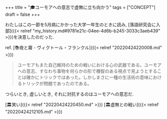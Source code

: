 +++
title = "🎓ユーモアへの意志で虚無に立ち向かう"
tags = ["CONCEPT"]
draft = false
+++

わたしはこの一節を5月病にかかった大学一年生のときに読み, [落語研究会に入部]({{< relref "my_history.md#9781e21c-04ee-4d6b-b245-3033c3aeb439" >}})を決意したのだった.

ref. [📚夜と霧 - ヴィクトール・フランクル]({{< relref "20220424220008.md" >}})

> ユーモアもまた自己維持のための戦いにおける心の武器である。ユーモアへの意志、すなわち事物を何らかの形で機智のある視点で見ようとすることは確かにトリックではあった。しかしまさに一種の生活術の意味におけるトリックが問題であったのである。

つらいとき, 虚しいとき, それに対抗するのはユーモアへの意志だ.

[🏛笑い]({{< relref "20220424220450.md" >}}) [🏛虚無との戦い]({{< relref "20220424212105.md" >}})
